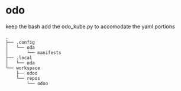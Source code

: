 # odo

keep the bash
add the odo_kube.py to accomodate the yaml portions

```
.
├── .config
│   └── oda
│       └── manifests
├── .local
│   └── oda
└── workspace
    ├── odoo
    └── repos
        └── odoo
```
